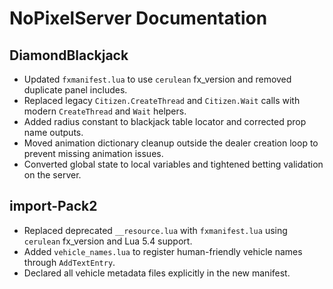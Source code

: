 # NoPixelServer Documentation

## DiamondBlackjack
- Updated `fxmanifest.lua` to use `cerulean` fx_version and removed duplicate panel includes.
- Replaced legacy `Citizen.CreateThread` and `Citizen.Wait` calls with modern `CreateThread` and `Wait` helpers.
- Added radius constant to blackjack table locator and corrected prop name outputs.
- Moved animation dictionary cleanup outside the dealer creation loop to prevent missing animation issues.
- Converted global state to local variables and tightened betting validation on the server.

## import-Pack2
- Replaced deprecated `__resource.lua` with `fxmanifest.lua` using `cerulean` fx_version and Lua 5.4 support.
- Added `vehicle_names.lua` to register human-friendly vehicle names through `AddTextEntry`.
- Declared all vehicle metadata files explicitly in the new manifest.
